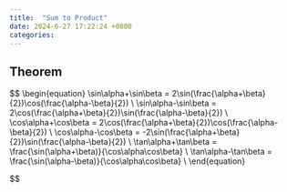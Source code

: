 ```yaml
---
title:  "Sum to Product"
date: 2024-6-27 17:22:24 +0800
categories: 
---
```

## Theorem
 
$$ 
\begin{equation}
\sin\alpha+\sin\beta = 2\sin(\frac{\alpha+\beta}{2})\cos(\frac{\alpha-\beta}{2}) \\
\sin\alpha-\sin\beta = 2\cos(\frac{\alpha+\beta}{2})\sin(\frac{\alpha-\beta}{2}) \\ 
\cos\alpha+\cos\beta = 2\cos(\frac{\alpha+\beta}{2})\cos(\frac{\alpha-\beta}{2}) \\
\cos\alpha-\cos\beta = -2\sin(\frac{\alpha+\beta}{2})\sin(\frac{\alpha-\beta}{2}) \\
\tan\alpha+\tan\beta = \frac{\sin(\alpha+\beta)}{\cos\alpha\cos\beta} \\
\tan\alpha-\tan\beta = \frac{\sin(\alpha-\beta)}{\cos\alpha\cos\beta} \\
\end{equation}

$$